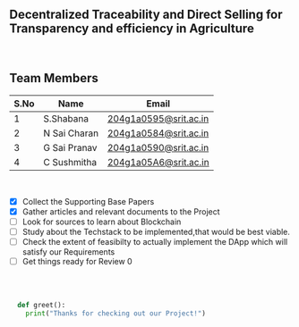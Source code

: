 ## Decentralized Traceability and Direct Selling for Transparency and efficiency in Agriculture 


<br>

## Team Members
 S.No| Name     | Email          |
 --| -------- | -------------- |
 1| S.Shabana | 204g1a0595@srit.ac.in |
 2| N Sai Charan | 204g1a0584@srit.ac.in |
 3|G Sai Pranav | 204g1a0590@srit.ac.in|
 4|C Sushmitha |204g1a05A6@srit.ac.in|

<br>

 <!-- Task List -->
* [x] Collect the Supporting Base Papers
* [x] Gather articles and relevant documents to the Project
* [ ] Look for sources to learn about Blockchain
* [ ] Study about the Techstack to be implemented,that would be best viable.
* [ ] Check the extent of feasibilty to actually implement the DApp which will satisfy our Requirements
* [ ] Get things ready for Review 0

<br>
<br>

```python
  def greet():
    print("Thanks for checking out our Project!")
```
